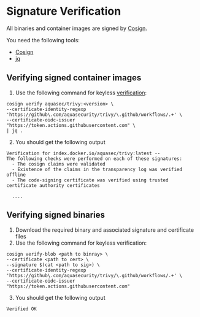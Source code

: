 # Signature Verification

All binaries and container images are signed by [Cosign](https://github.com/sigstore/cosign).

You need the following tools:

- [Cosign](https://docs.sigstore.dev/cosign/installation/)
- [jq](https://jqlang.github.io/jq/download/)

## Verifying signed container images
1. Use the following command for keyless [verification](https://docs.sigstore.dev/cosign/verify/):
```shell
cosign verify aquasec/trivy:<version> \
--certificate-identity-regexp 'https://github\.com/aquasecurity/trivy/\.github/workflows/.+' \
--certificate-oidc-issuer "https://token.actions.githubusercontent.com" \
| jq .
```
2. You should get the following output
```shell
Verification for index.docker.io/aquasec/trivy:latest --
The following checks were performed on each of these signatures:
  - The cosign claims were validated
  - Existence of the claims in the transparency log was verified offline
  - The code-signing certificate was verified using trusted certificate authority certificates

  ....
```

## Verifying signed binaries

1. Download the required binary and associated signature and certificate files
2. Use the following command for keyless verification:
```shell
cosign verify-blob <path to binray> \
--certificate <path to cert> \
--signature $(cat <path to sig>) \
--certificate-identity-regexp 'https://github\.com/aquasecurity/trivy/\.github/workflows/.+' \
--certificate-oidc-issuer "https://token.actions.githubusercontent.com"
```
3. You should get the following output
```
Verified OK
```